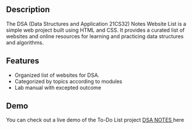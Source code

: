 <h2>Description</h2>
The DSA (Data Structures and Application 21CS32) Notes Website List is a simple web project built using HTML and CSS. It provides a curated list of websites and online resources for learning and practicing data structures and algorithms.
<h2>Features</h2>
<ul>
<li>Organized list of websites for DSA.</li>
<li>Categorized by topics according to modules</li>
<li>Lab manual with excepted outcome</li>
</ul>
<h2>Demo</h2>
You can check out a live demo of the To-Do List project <a href="https://thrishikshetty.github.io/-DSA-Project-noteswebiste-/"> DSA NOTES </a> here
